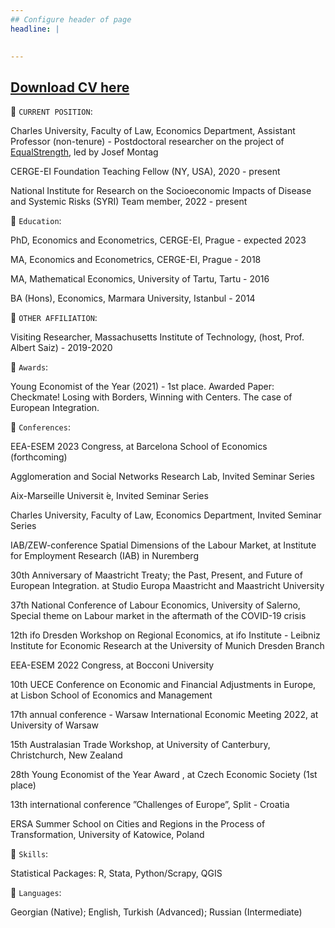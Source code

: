 ```yaml
---
## Configure header of page
headline: |
  

---
```


<!-- this is a subheadline -->

## [Download CV here](https://drive.google.com/file/d/1cs7PTMVmXKhdZJbdptogx0bZ5f3XYoMm/view?usp=sharing)

💠 `CURRENT POSITION`:

Charles University, Faculty of Law, Economics Department, 
Assistant Professor (non-tenure) - Postdoctoral researcher on the project of [EqualStrength](https://equalstrength.eu), led by Josef Montag

CERGE-EI Foundation Teaching Fellow (NY, USA), 2020 - present

National Institute for Research on the Socioeconomic 
Impacts of Disease and Systemic Risks (SYRI)
Team member, 2022 - present

💠 `Education`:

PhD, Economics and Econometrics, CERGE-EI, Prague - expected 2023

MA, Economics and Econometrics, CERGE-EI, Prague - 2018

MA, Mathematical Economics, University of Tartu, Tartu - 2016

BA (Hons), Economics, Marmara University, Istanbul - 2014

💠 `OTHER AFFILIATION`:

Visiting Researcher, Massachusetts Institute of Technology, (host, Prof. Albert Saiz) - 2019-2020 


 💠 `Awards`:

Young Economist of the Year (2021) - 1st place. Awarded Paper: Checkmate! Losing with Borders, Winning with Centers. The case of European Integration.


   💠 `Conferences`:
   
EEA-ESEM 2023 Congress, at Barcelona School of Economics (forthcoming)

Agglomeration and Social Networks Research Lab, Invited Seminar Series

Aix-Marseille Universit ́e, Invited Seminar Series

Charles University, Faculty of Law, Economics Department, Invited Seminar Series

IAB/ZEW-conference Spatial Dimensions of the Labour Market, at Institute for Employment Research
(IAB) in Nuremberg 

30th Anniversary of Maastricht Treaty; the Past, Present, and Future of European Integration. at
Studio Europa Maastricht and Maastricht University 

37th National Conference of Labour Economics, University of Salerno, Special theme on Labour market
in the aftermath of the COVID-19 crisis 

12th ifo Dresden Workshop on Regional Economics, at ifo Institute - Leibniz Institute for Economic
Research at the University of Munich Dresden Branch

EEA-ESEM 2022 Congress, at Bocconi University

10th UECE Conference on Economic and Financial Adjustments in Europe, at Lisbon School of Economics
and Management

17th annual conference - Warsaw International Economic Meeting 2022, at University of Warsaw

15th Australasian Trade Workshop, at University of Canterbury, Christchurch, New Zealand

28th Young Economist of the Year Award , at Czech Economic Society (1st place)

13th international conference ”Challenges of Europe”, Split - Croatia

ERSA Summer School on Cities and Regions in the Process of Transformation, University of Katowice,
Poland

  💠 `Skills`:

 Statistical Packages: R, Stata, Python/Scrapy, QGIS

  💠 `Languages`:

 Georgian (Native); English, Turkish (Advanced); Russian (Intermediate)

 







